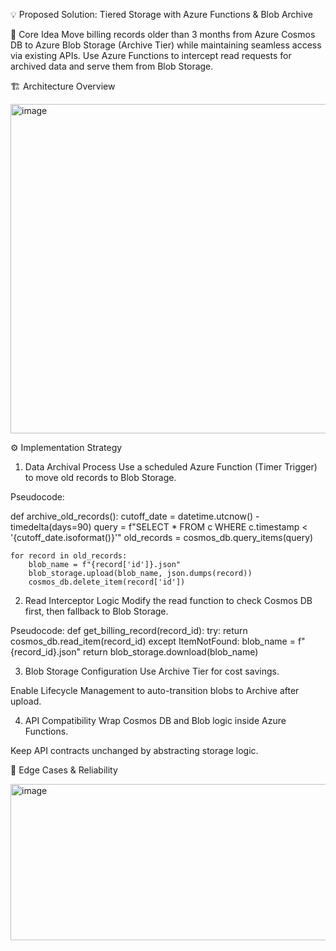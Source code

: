 💡 Proposed Solution: Tiered Storage with Azure Functions & Blob Archive

🧠 Core Idea
Move billing records older than 3 months from Azure Cosmos DB to Azure Blob Storage (Archive Tier) while maintaining seamless access via existing APIs. Use Azure Functions to intercept read requests for archived data and serve them from Blob Storage.

🏗️ Architecture Overview

<img width="508" height="527" alt="image" src="https://github.com/user-attachments/assets/56274efa-9b29-4e69-996e-1875edc99e6e" />



⚙️ Implementation Strategy
1. Data Archival Process
Use a scheduled Azure Function (Timer Trigger) to move old records to Blob Storage.

Pseudocode:

def archive_old_records():
    cutoff_date = datetime.utcnow() - timedelta(days=90)
    query = f"SELECT * FROM c WHERE c.timestamp < '{cutoff_date.isoformat()}'"
    old_records = cosmos_db.query_items(query)

    for record in old_records:
        blob_name = f"{record['id']}.json"
        blob_storage.upload(blob_name, json.dumps(record))
        cosmos_db.delete_item(record['id'])

2. Read Interceptor Logic
Modify the read function to check Cosmos DB first, then fallback to Blob Storage.

Pseudocode:
def get_billing_record(record_id):
    try:
        return cosmos_db.read_item(record_id)
    except ItemNotFound:
        blob_name = f"{record_id}.json"
        return blob_storage.download(blob_name)

3. Blob Storage Configuration
Use Archive Tier for cost savings.

Enable Lifecycle Management to auto-transition blobs to Archive after upload.

4. API Compatibility
Wrap Cosmos DB and Blob logic inside Azure Functions.

Keep API contracts unchanged by abstracting storage logic.

🧪 Edge Cases & Reliability

<img width="862" height="250" alt="image" src="https://github.com/user-attachments/assets/8825b29c-ae1b-46d4-8516-a464d3b73d7a" />







